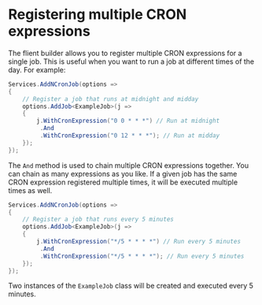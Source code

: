 # Registering multiple CRON expressions
The flient builder allows you to register multiple CRON expressions for a single job. This is useful when you want to run a job at different times of the day. For example:

```csharp
Services.AddNCronJob(options =>
{
    // Register a job that runs at midnight and midday
    options.AddJob<ExampleJob>(j =>
    {
        j.WithCronExpression("0 0 * * *") // Run at midnight
         .And
         .WithCronExpression("0 12 * * *"); // Run at midday
    });
});
```

The `And` method is used to chain multiple CRON expressions together. You can chain as many expressions as you like.
If a given job has the same CRON expression registered multiple times, it will be executed multiple times as well.

```csharp
Services.AddNCronJob(options =>
{
    // Register a job that runs every 5 minutes
    options.AddJob<ExampleJob>(j =>
    {
        j.WithCronExpression("*/5 * * * *") // Run every 5 minutes
         .And
         .WithCronExpression("*/5 * * * *"); // Run every 5 minutes
    });
});
```

Two instances of the `ExampleJob` class will be created and executed every 5 minutes.
